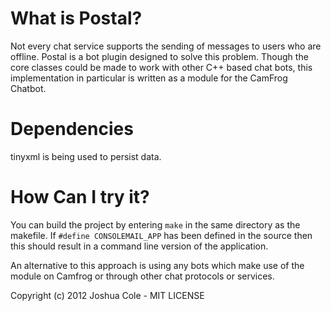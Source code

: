 # What is Postal?

Not every chat service supports the sending of messages to users who are offline. Postal is a bot plugin designed to solve this problem. Though the core classes could be made to work with other C++ based chat bots, this implementation in particular is written as a module for the CamFrog Chatbot.

# Dependencies

tinyxml is being used to persist data.

# How Can I try it?

You can build the project by entering ``make`` in the same directory as the makefile. If ``#define CONSOLEMAIL_APP`` has been defined in the source then this should result in a command line version of the application.

An alternative to this approach is using any bots which make use of the module on Camfrog or through other chat protocols or services.

Copyright (c) 2012 Joshua Cole - MIT LICENSE